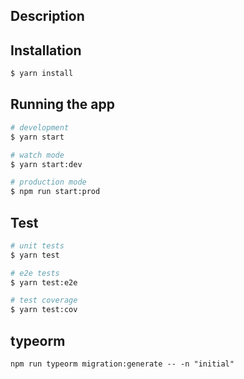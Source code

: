 ## Description

## Installation

```bash
$ yarn install
```

## Running the app

```bash
# development
$ yarn start

# watch mode
$ yarn start:dev

# production mode
$ npm run start:prod
```

## Test

```bash
# unit tests
$ yarn test

# e2e tests
$ yarn test:e2e

# test coverage
$ yarn test:cov
```

## typeorm

    npm run typeorm migration:generate -- -n "initial"